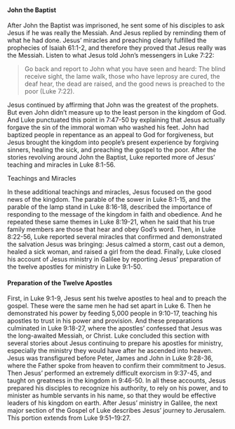 #### John the Baptist

After John the Baptist was imprisoned, he sent some of his disciples to ask Jesus if he was really the Messiah. And Jesus replied by reminding them of what he had done. Jesus’ miracles and preaching clearly fulfilled the prophecies of Isaiah 61:1-2, and therefore they proved that Jesus really was the Messiah. Listen to what Jesus told John’s messengers in Luke 7:22:

> Go back and report to John what you have seen and heard: The blind receive sight, the lame walk, those who have leprosy are cured, the deaf hear, the dead are raised, and the good news is preached to the poor (Luke 7:22).

Jesus continued by affirming that John was the greatest of the prophets. But even John didn’t measure up to the least person in the kingdom of God. And Luke punctuated this point in 7:47-50 by explaining that Jesus actually forgave the sin of the immoral woman who washed his feet. John had baptized people in repentance as an appeal to God for forgiveness, but Jesus brought the kingdom into people’s present experience by forgiving sinners, healing the sick, and preaching the gospel to the poor.
	After the stories revolving around John the Baptist, Luke reported more of Jesus’ teaching and miracles in Luke 8:1-56.


Teachings and Miracles

In these additional teachings and miracles, Jesus focused on the good news of the kingdom. The parable of the sower in Luke 8:1-15, and the parable of the lamp stand in Luke 8:16-18, described the importance of responding to the message of the kingdom in faith and obedience. And he repeated these same themes in Luke 8:19-21, when he said that his true family members are those that hear and obey God’s word.
	Then, in Luke 8:22-56, Luke reported several miracles that confirmed and demonstrated the salvation Jesus was bringing: Jesus calmed a storm, cast out a demon, healed a sick woman, and raised a girl from the dead.
	Finally, Luke closed his account of Jesus ministry in Galilee by reporting Jesus’ preparation of the twelve apostles for ministry in Luke 9:1-50.


#### Preparation of the Twelve Apostles

First, in Luke 9:1-9, Jesus sent his twelve apostles to heal and to preach the gospel. These were the same men he had set apart in Luke 6. Then he demonstrated his power by feeding 5,000 people in 9:10-17, teaching his apostles to trust in his power and provision. And these preparations culminated in Luke 9:18-27, where the apostles’ confessed that Jesus was the long-awaited Messiah, or Christ.
	Luke concluded this section with several stories about Jesus continuing to prepare his apostles for ministry, especially the ministry they would have after he ascended into heaven. Jesus was transfigured before Peter, James and John in Luke 9:28-36, where the Father spoke from heaven to confirm their commitment to Jesus. Then Jesus’ performed an extremely difficult exorcism in 9:37-45, and taught on greatness in the kingdom in 9:46-50. In all these accounts, Jesus prepared his disciples to recognize his authority, to rely on his power, and to minister as humble servants in his name, so that they would be effective leaders of his kingdom on earth. 
	After Jesus’ ministry in Galilee, the next major section of the Gospel of Luke describes Jesus’ journey to Jerusalem. This portion extends from Luke 9:51–19:27.
